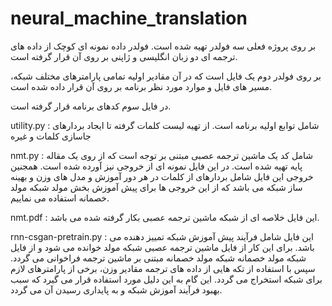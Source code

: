 # neural_machine_translation
بر روی پروژه فعلی سه فولدر تهیه شده است. فولدر داده نمونه ای کوچک از داده های ترجمه ای دو زبان انگلیسی و ژاپنی بر روی آن قرار گرفته است.

بر روی فولدر دوم یک فایل است که در آن مقادیر اولیه تمامی پارامترهای مختلف شبکه، مسیر های فایل و موارد مورد نظر برنامه بر روی آن قرار داده شده است.

در فایل سوم کدهای برنامه قرار گرفته است.

utility.py : شامل توابع اولیه برنامه است. از تهیه لیست کلمات گرفته تا ایجاد بردارهای جاسازی کلمات و غیره

nmt.py : شامل کد یک ماشین ترجمه عصبی مبتنی بر توجه است که از روی یک مقاله پایه تهیه شده است. در این فایل نمونه ای از خروجی نیز آورده شده است. همجنین خروجی این فایل شامل بردارهای از کلمات در هر دور آموزش و مدل های وزن و بهینه ساز شبکه می باشد که از این  خروجی ها برای پیش آموزش بخش مولد شبکه مولد خصمانه استفاده می نماییم.

nmt.pdf : این فایل خلاصه ای از شبکه ماشین ترجمه عصبی بکار گرفته شده می باشد.

rnn-csgan-pretrain.py : این فایل شامل فرآیند پیش آموزش شبکه تمییز دهنده می باشد. برای این کار از فایل ماشین ترجمه عصبی شبکه مولد خوانده می شود و از فایل شبکه مولد خصمانه شبکه مولد خصمانه مبتنی بر ماشین ترجمه فراخوانی می گردد. سپس با استفاده از تکه هایی از داده های ترجمه مقادیر وزن، برخی از پارامترهای لازم برای شبکه استخراج می گردد. این گام به این دلیل مورد استفاده قرار می گیرد که سبب بهبود فرآیند آموزش شبکه و به پایداری رسیدن آن می گردد.
